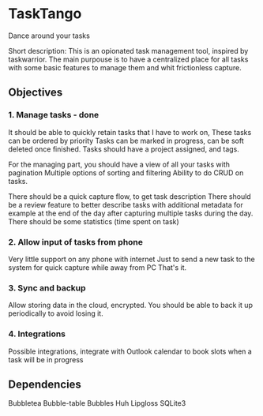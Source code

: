 # TaskTango

Dance around your tasks

Short description: This is an opionated task management tool, inspired by taskwarrior.
The main purpouse is to have a centralized place for all tasks with some basic features
to manage them and whit frictionless capture.

## Objectives

### 1. Manage tasks - done

It should be able to quickly retain tasks that I have to work on,
These tasks can be ordered by priority
Tasks can be marked in progress, can be soft deleted once finished.
Tasks should have a project assigned, and tags.

For the managing part, you should have a view of all your tasks with pagination
Multiple options of sorting and filtering
Ability to do CRUD on tasks.

There should be a quick capture flow, to get task description
There should be a review feature to better describe tasks with additional metadata
for example at the end of the day after capturing multiple tasks during the day.
There should be some statistics (time spent on task)

### 2. Allow input of tasks from phone

Very little support on any phone with internet
Just to send a new task to the system for quick capture while away from PC
That's it.

### 3. Sync and backup

Allow storing data in the cloud, encrypted.
You should be able to back it up periodically to avoid losing it.

### 4. Integrations

Possible integrations, integrate with Outlook calendar to book slots
when a task will be in progress

## Dependencies

Bubbletea
Bubble-table
Bubbles
Huh
Lipgloss
SQLite3
